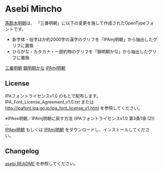 # Asebi Mincho

[馬酔木明朝](https://metasta.github.io/asebi/)は、
「三番明朝」に以下の変更を施して作成されたOpenTypeフォントです。

- 新字体・俗字ほか約2000字の漢字のグリフを「IPAmj明朝」から抽出したグリフに置換
- ひらがな・カタカナ・一部約物のグリフを「錦明朝かな」から抽出したグリフに置換

[三番明朝](http://www.akenotsuki.com/eyeben/fonts/sammin.html)
[錦明朝かな](http://www.akenotsuki.com/eyeben/font/nishiki_kana.html)
[IPAmj明朝](http://mojikiban.ipa.go.jp/1300.html)

## License

IPAフォントライセンスv1.0 のもとで配布します。  
IPA_Font_License_Agreement_v1.0.txt または  
http://ipafont.ipa.go.jp/ipa_font_license_v1.html を参照してください。

※IPAex明朝／IPAmj明朝に戻す方法 (IPAフォントライセンスv1.0 第3条1項 (2))
…  
[IPAex明朝](http://ipafont.ipa.go.jp)
もしくは
[IPAmj明朝](http://mojikiban.ipa.go.jp/1300.html)
をダウンロードし、インストールしてください。

## Changelog

[asebi README](https://github.com/metasta/asebi/blob/master/README.md#changelog)
を参照してください。
